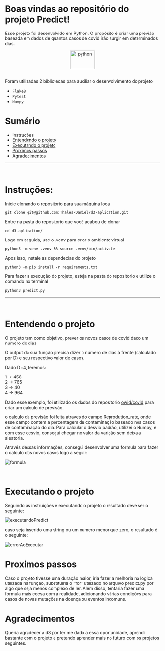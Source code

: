 # Boas vindas ao repositório do projeto Predict!

Esse projeto foi desenvolvido em Python.
O propósito é criar uma previão baseada em dados de quantos casos de covid irão surgir em determinados dias.
<div align="center">
  <img alt="python" height="60" width="80" src="https://cdn.jsdelivr.net/gh/devicons/devicon/icons/python/python-original-wordmark.svg" />
  <br />
  <br />
</div>


Foram utilizadas 2 bibliotecas para auxiliar o desenvolvimento do projeto 
  - `Flake8`
  - `Pytest`
  - `Numpy`

# Sumário

- [Instruções](#instruções)
- [Entendendo o projeto](#entendendo-o-projeto)
- [Executando o projeto](#executando-o-projeto)
- [Proximos passos](#proximos-passos)
- [Agradecimentos](#agradecimentos)

---

<p>&nbsp</p>

# Instruções:

Inicie clonando o repositorio para sua máquina local 
~~~
git clone git@github.com:Thales-Daniel/d3-aplication.git
~~~
Entre na pasta do repositorio que você acabou de clonar
~~~
cd d3-aplication/
~~~
Logo em seguida, use o .venv para criar o ambiente virtual
~~~
python3 -m venv .venv && source .venv/bin/activate
~~~
Apos isso, instale as dependecias do projeto
~~~
python3 -m pip install -r requirements.txt
~~~
Para fazer a execução do projeto, esteja na pasta do repositorio e utilize o comando no terminal
~~~
python3 predict.py
~~~
---

<p>&nbsp</p>

# Entendendo o projeto

O projeto tem como objetivo, prever os novos casos de covid dado um numero de dias

O output da sua função precisa dizer o número de dias à frente (calculado por D) e seu respectivo valor de casos.

Dado D=4, teremos:

1 -> 456\
2 -> 765\
3 -> 40\
4 -> 964

Dado esse exemplo, foi utilizado os dados do repositorio [owid/covid](https://github.com/owid/covid-19-data) para criar um calculo de previsão.

o calculo da previsão foi feita atraves do campo Reprodution_rate, onde esse campo contem a porcentagem
de contaminação baseado nos casos de contaminação do dia. Para calcular o desvio padrão, utilizei o Numpy, e com
esse desvio, consegui chegar no valor da varição sem deixala aleatoria.

Através dessas informações, consegui desenvolver uma formula para fazer o calculo dos novos casos logo a seguir:

![formula](https://user-images.githubusercontent.com/82240828/155579714-c6846174-1097-4ac5-b19f-d975884df516.png)


<p>&nbsp</p>

# Executando o projeto

Seguindo as instruições e executando o projeto o resultado deve ser o seguinte:

![executandoPredict](https://user-images.githubusercontent.com/82240828/155489643-cb89ffb4-9dc1-41f9-a358-4055bfc4f886.gif)

caso seja inserido uma string ou um numero menor que zero, o resultado é o seguinte:

![errorAoExecutar](https://user-images.githubusercontent.com/82240828/155505154-cdb5b19f-cf07-4251-b1ca-3f0d666eebe5.gif)

# Proximos passos

Caso o projeto tivesse uma duração maior, iria fazer a melhoria na logica utilizada na função, substituiria o "for" utilizado no arquivo predict.py por algo
que seja menos complexo de ler. Alem disso, tentaria fazer uma formula mais coesa com a realidade, adicionando várias condições para casos de novas mutações na doença ou eventos incomuns.


# Agradecimentos

Queria agradecer a d3 por ter me dado a essa oportunidade, aprendi bastante com o projeto e pretendo aprender mais no futuro com os projetos seguintes.

